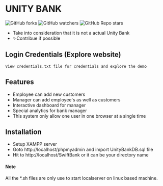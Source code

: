 # UNITY BANK

![GitHub forks](https://img.shields.io/github/forks/viveknimbolkar/SwiftBank?style=social) ![GitHub watchers](https://img.shields.io/github/watchers/viveknimbolkar/SwiftBank?style=social) ![GitHub Repo stars](https://img.shields.io/github/stars/viveknimbolkar/SwiftBank?style=plastic)


- Take into consideration that it is not a actual Unity Bank 
- ✨Contribue if possible

## Login Credentials (Explore website)
    View credentials.txt file for credentials and explore the demo 

## Features

- Employee can add new customers
- Manager can add employee's as well as customers
- Interactive dashboard for manager
- Special analytics for bank manager
- This system only allow one user in one browser at a single time


## Installation

- Setup XAMPP server
- Goto http://localhost/phpmyadmin and import UnityBankDB.sql file
- Hit to http://localhost/SwiftBank or it can be your directory name

#### Note
All the *.sh files are only use to start localserver on linux based machine.
